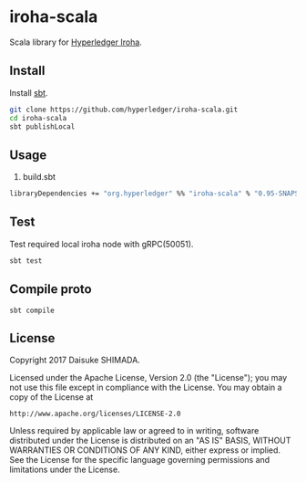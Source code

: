 # iroha-scala

Scala library for [Hyperledger Iroha](https://github.com/hyperledger/iroha).


## Install

Install [sbt](http://www.scala-sbt.org/0.13/docs/Setup.html).

```sh
git clone https://github.com/hyperledger/iroha-scala.git
cd iroha-scala
sbt publishLocal
```

## Usage

1.  build.sbt

```sh
libraryDependencies += "org.hyperledger" %% "iroha-scala" % "0.95-SNAPSHOT"
```

## Test

Test required local iroha node with gRPC(50051).

```sh
sbt test
```

## Compile proto
```
sbt compile
```

## License

Copyright 2017 Daisuke SHIMADA.

Licensed under the Apache License, Version 2.0 (the "License");
you may not use this file except in compliance with the License.
You may obtain a copy of the License at

    http://www.apache.org/licenses/LICENSE-2.0

Unless required by applicable law or agreed to in writing, software
distributed under the License is distributed on an "AS IS" BASIS,
WITHOUT WARRANTIES OR CONDITIONS OF ANY KIND, either express or implied.
See the License for the specific language governing permissions and
limitations under the License.
